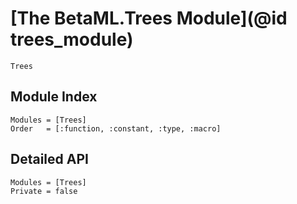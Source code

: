 # [The BetaML.Trees Module](@id trees_module)

```@docs
Trees
```

## Module Index

```@index
Modules = [Trees]
Order   = [:function, :constant, :type, :macro]
```
## Detailed API

```@autodocs
Modules = [Trees]
Private = false
```
